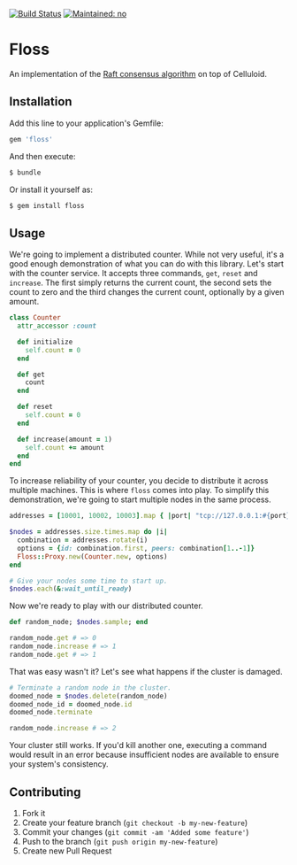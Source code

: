 [![Build Status](https://secure.travis-ci.org/celluloid/floss.svg?branch=master)](http://travis-ci.org/celluloid/floss)
[![Maintained: no](https://img.shields.io/maintenance/no/2013.svg)](https://github.com/celluloid/celluloid/issues/779)

# Floss

An implementation of the [Raft consensus algorithm](https://ramcloud.stanford.edu/wiki/download/attachments/11370504/raft.pdf) on top of Celluloid.

## Installation

Add this line to your application's Gemfile:

```ruby
gem 'floss'
```

And then execute:

```bash
$ bundle
```

Or install it yourself as:

```bash
$ gem install floss
```

## Usage

We're going to implement a distributed counter. While not very useful, it's a good enough demonstration of what you can
do with this library. Let's start with the counter service. It accepts three commands, `get`, `reset` and `increase`.
The first simply returns the current count, the second sets the count to zero and the third changes the current count,
optionally by a given amount.

```ruby
class Counter
  attr_accessor :count

  def initialize
    self.count = 0
  end

  def get
    count
  end

  def reset
    self.count = 0
  end

  def increase(amount = 1)
    self.count += amount
  end
end
```

To increase reliability of your counter, you decide to distribute it across multiple machines. This is where `floss`
comes into play. To simplify this demonstration, we're going to start multiple nodes in the same process.

```ruby
addresses = [10001, 10002, 10003].map { |port| "tcp://127.0.0.1:#{port}" }

$nodes = addresses.size.times.map do |i|
  combination = addresses.rotate(i)
  options = {id: combination.first, peers: combination[1..-1]}
  Floss::Proxy.new(Counter.new, options)
end

# Give your nodes some time to start up.
$nodes.each(&:wait_until_ready)
```

Now we're ready to play with our distributed counter.

```ruby
def random_node; $nodes.sample; end

random_node.get # => 0
random_node.increase # => 1
random_node.get # => 1
```

That was easy wasn't it? Let's see what happens if the cluster is damaged.

```ruby
# Terminate a random node in the cluster.
doomed_node = $nodes.delete(random_node)
doomed_node_id = doomed_node.id
doomed_node.terminate

random_node.increase # => 2
```

Your cluster still works. If you'd kill another one, executing a command would result in an error because insufficient
nodes are available to ensure your system's consistency.

## Contributing

1. Fork it
2. Create your feature branch (`git checkout -b my-new-feature`)
3. Commit your changes (`git commit -am 'Added some feature'`)
4. Push to the branch (`git push origin my-new-feature`)
5. Create new Pull Request
